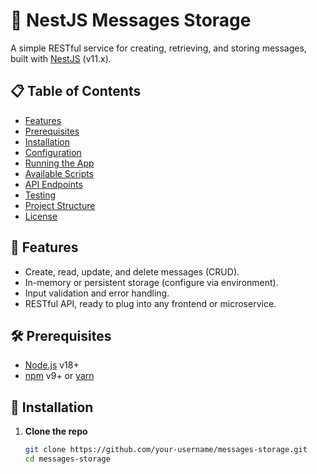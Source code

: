 # 📝 NestJS Messages Storage

A simple RESTful service for creating, retrieving, and storing messages, built with [NestJS](https://nestjs.com/) (v11.x).

## 📋 Table of Contents

- [Features](#-features)
- [Prerequisites](#-prerequisites)
- [Installation](#-installation)
- [Configuration](#-configuration)
- [Running the App](#-running-the-app)
- [Available Scripts](#-available-scripts)
- [API Endpoints](#-api-endpoints)
- [Testing](#-testing)
- [Project Structure](#-project-structure)
- [License](#-license)

## 🚀 Features

- Create, read, update, and delete messages (CRUD).
- In-memory or persistent storage (configure via environment).
- Input validation and error handling.
- RESTful API, ready to plug into any frontend or microservice.

## 🛠 Prerequisites

- [Node.js](https://nodejs.org/) v18+
- [npm](https://www.npmjs.com/) v9+ or [yarn](https://yarnpkg.com/)

## 🔧 Installation

1. **Clone the repo**
   ```bash
   git clone https://github.com/your-username/messages-storage.git
   cd messages-storage
   ```
